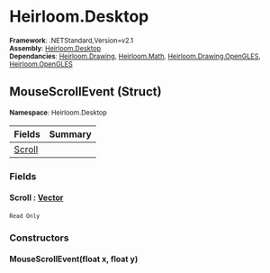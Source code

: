 # Heirloom.Desktop

<small>**Framework**: .NETStandard,Version=v2.1</small>  
<small>**Assembly**: [Heirloom.Desktop](../Heirloom.Desktop/Heirloom.Desktop.md)</small>  
<small>**Dependancies**: [Heirloom.Drawing](../Heirloom.Drawing/Heirloom.Drawing.md), [Heirloom.Math](../Heirloom.Math/Heirloom.Math.md), [Heirloom.Drawing.OpenGLES](../Heirloom.Drawing.OpenGLES/Heirloom.Drawing.OpenGLES.md), [Heirloom.OpenGLES](../Heirloom.OpenGLES/Heirloom.OpenGLES.md)</small>  

## MouseScrollEvent (Struct)
<small>**Namespace**: Heirloom.Desktop</sub></small>  

| Fields                 | Summary |
|------------------------|---------|
| [Scroll](#SCRA05A0801) |         |

### Fields

#### <a name="SCRA05A0801"></a>Scroll : [Vector](../Heirloom.Math/Heirloom.Math.Vector.md)
<small>`Read Only`</small>

### Constructors

#### MouseScrollEvent(float x, float y)

